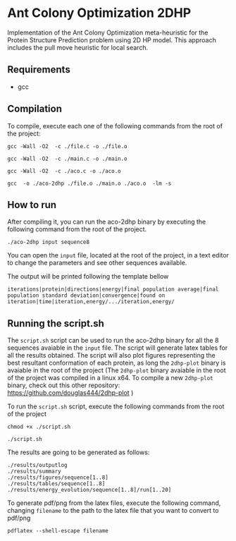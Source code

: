 # Ant Colony Optimization 2DHP

Implementation of the Ant Colony Optimization meta-heuristic for the Protein Structure Prediction problem using 2D HP model. This approach includes the pull move heuristic for local search.

## Requirements
* gcc

## Compilation

To compile, execute each one of the following commands from the root of the project:
```
gcc -Wall -O2  -c ./file.c -o ./file.o
```
```
gcc -Wall -O2  -c ./main.c -o ./main.o
```
```
gcc -Wall -O2  -c ./aco.c -o ./aco.o
```
```
gcc  -o ./aco-2dhp ./file.o ./main.o ./aco.o  -lm -s
```

## How to run

After compiling it, you can run the aco-2dhp binary by executing the following command from the root of the project.
```
./aco-2dhp input sequence8
```

You can open the `input` file, located at the root of the project, in a text editor to change the parameters and see other sequences available.


The output will be printed following the template bellow
```
iterations|protein|directions|energy|final population average|final population standard deviation|convergence|found on iteration|time|iteration,energy/.../iteration,energy/
```

## Running the script.sh
The `script.sh` script can be used to run the aco-2dhp binary for all the 8 sequences avaiable in the `input` file. The script will generate latex tables for all the results obtained. The script will also plot figures representing the best resultant conformation of each protein, as long the `2dhp-plot` binary is avaiable in the root of the project (The `2dhp-plot` binary avaiable in the root of the project was compiled in a linux x64. To compile a new `2dhp-plot` binary, check out this other repository: https://github.com/douglas444/2dhp-plot )

To run the `script.sh` script, execute the following commands from the root of the project
```
chmod +x ./script.sh
```
```
./script.sh
```
The results are going to be generated as follows:
```
./results/outputlog
./results/summary
./results/figures/sequence[1..8]
./results/tables/sequence[1..8]
./results/energy_evolution/sequence[1..8]/run[1..20]
```
To generate pdf/png from the latex files, execute the following command, changing `filename` to the path to the latex file that you want to convert to pdf/png
```
pdflatex --shell-escape filename
```
